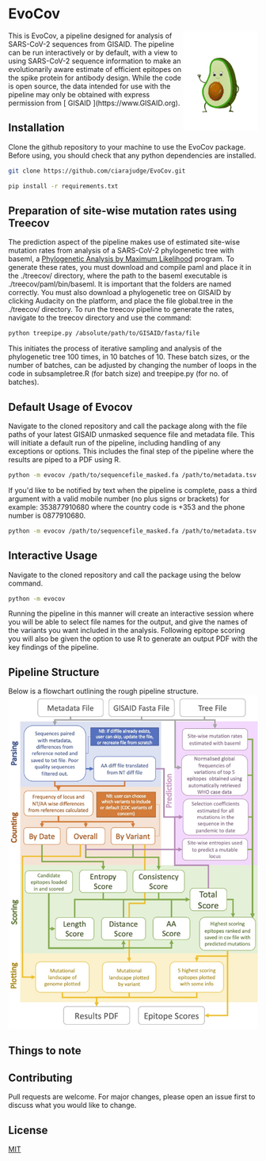 # EvoCov
<img align="right" src="evocado.png" width=150px>
This is EvoCov, a pipeline designed for analysis of SARS-CoV-2 sequences from GISAID. The pipeline can be run interactively or by default, with a view to using SARS-CoV-2 sequence information to make an evolutionarily aware estimate of efficient epitopes on the spike protein for antibody design. While the code is open source, the data intended for use with the pipeline may only be obtained with express permission from [ GISAID ](https://www.GISAID.org).

## Installation
Clone the github repository to your machine to use the EvoCov package. Before using, you should check that any python dependencies are installed.

```bash
git clone https://github.com/ciarajudge/EvoCov.git
```

```bash
pip install -r requirements.txt
```

## Preparation of site-wise mutation rates using Treecov
The prediction aspect of the pipeline makes use of estimated site-wise mutation rates from analysis of a SARS-CoV-2 phylogenetic tree with baseml, a [Phylogenetic Analysis by Maximum Likelihood](http://abacus.gene.ucl.ac.uk/software/paml.html) program. To generate these rates, you must download and compile paml and place it in the ./treecov/ directory, where the path to the baseml executable is ./treecov/paml/bin/baseml. It is important that the folders are named correctly. You must also download a phylogenetic tree on GISAID by clicking Audacity on the platform, and place the file global.tree in the ./treecov/ directory. To run the treecov pipeline to generate the rates, navigate to the treecov directory and use the command:
```bash
python treepipe.py /absolute/path/to/GISAID/fasta/file
```
This initiates the process of iterative sampling and analysis of the phylogenetic tree 100 times, in 10 batches of 10. These batch sizes, or the number of batches, can be adjusted by changing the number of loops in the code in subsampletree.R (for batch size) and treepipe.py (for no. of batches).

## Default Usage of Evocov
Navigate to the cloned repository and call the package along with the file paths of your latest GISAID unmasked sequence file and metadata file. This will initiate a default run of the pipeline, including handling of any exceptions or options. This includes the final step of the pipeline where the results are piped to a PDF using R. 

```bash
python -m evocov /path/to/sequencefile_masked.fa /path/to/metadata.tsv
```

If you'd like to be notified by text when the pipeline is complete, pass a third argument with a valid mobile number (no plus signs or brackets) for example: 353877910680 where the country code is +353 and the phone number is 0877910680.

```bash
python -m evocov /path/to/sequencefile_masked.fa /path/to/metadata.tsv 353877910680
```

## Interactive Usage
Navigate to the cloned repository and call the package using the below command.

```bash
python -m evocov
```

Running the pipeline in this manner will create an interactive session where you will be able to select file names for the output, and give the names of the variants you want included in the analysis. Following epitope scoring you will also be given the option to use R to generate an output PDF with the key findings of the pipeline.

## Pipeline Structure
Below is a flowchart outlining the rough pipeline structure.
![Image](pipelineflowchart.jpg)

## Things to note

## Contributing
Pull requests are welcome. For major changes, please open an issue first to discuss what you would like to change.

## License
[MIT](https://choosealicense.com/licenses/mit/)


